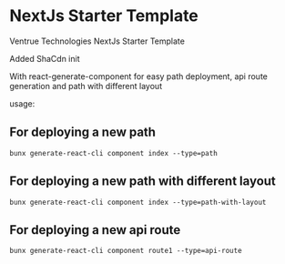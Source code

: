 # NextJs Starter Template
 Ventrue Technologies NextJs Starter Template
 
 Added ShaCdn init


 With react-generate-component for easy path deployment, api route generation and path with different layout

 usage:
 
 For deploying a new path
 -----------------------------------------------------
```
bunx generate-react-cli component index --type=path
```
 For deploying a new path with different layout
 -----------------------------------------------------
```
bunx generate-react-cli component index --type=path-with-layout
```
 
 For deploying a new api route
 -----------------------------------------------------
```
bunx generate-react-cli component route1 --type=api-route
```
